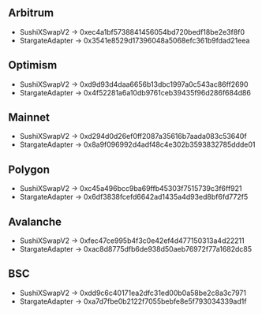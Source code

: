 
Arbitrum
----------
+ SushiXSwapV2 -> 0xec4a1bf5738841456054bd720bedf18be2e3f8f0
+ StargateAdapter -> 0x3541e8529d17396048a5068efc361b9fdad21eea


Optimism
----------
+ SushiXSwapV2 -> 0xd9d93d4daa6656b13dbc1997a0c543ac86ff2690
+ StargateAdapter -> 0x4f52281a6a10db9761ceb39435f96d286f684d86


Mainnet
-----------
+ SushiXSwapV2 -> 0xd294d0d26ef0ff2087a35616b7aada083c53640f
+ StargateAdapter -> 0x8a9f096992d4adf48c4e302b3593832785ddde01

Polygon
-----------
+ SushiXSwapV2 -> 0xc45a496bcc9ba69ffb45303f7515739c3f6ff921
+ StargateAdapter -> 0x6df3838fcefd6642ad1435a4d93ed8bf6fd772f5

Avalanche
-----------
+ SushiXSwapV2 -> 0xfec47ce995b4f3c0e42ef4d477150313a4d22211
+ StargateAdapter -> 0xac8d8775dfb6de938d50aeb76972f77a1682dc85

BSC
------------
+ SushiXSwapV2 -> 0xdd9c6c40171ea2dfc31ed00b0a58be2c8a3c7971
+ StargateAdapter -> 0xa7d7fbe0b2122f7055bebfe8e5f793034339ad1f